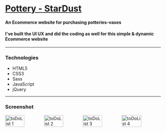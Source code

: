 # [Pottery - StarDust](https://stardust-pottery.netlify.app/)
**An Ecommerce website for purchasing potteries-vases**
#### I've built the UI UX and did the coding as well for this simple & dynamic Ecommerce website

---

### Technologies

- HTML5
- CSS3
- Sass
- JavaScript
- jQuery

---

### Screenshot

<div style="display: flex;">
  <img src="https://i.ibb.co/YPf53wP/01-Landing-page.png" width="49.5%" height="1%" alt="toDoList 1">

  <img src="https://i.ibb.co/PjzBNDH/03-Shop.png" width="49.5%" height="39.5%" alt="toDoList 2">

  <img src="https://i.ibb.co/TK6DzKq/02-Blogs.png" width="49.5%" height="49.5%" alt="toDoList 3">

  <img src="https://i.ibb.co/yYXHW1N/04-login.png" width="50%" height="49.5%" alt="toDoList 4">
</div>
